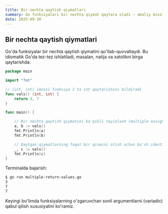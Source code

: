 ```yaml
---
title: Bir nechta qaytish qiymatlari
summary: Go funksiyalari bir nechta qiymat qaytara oladi — amaliy misollar.
date: 2025-09-30
---
```


## Bir nechta qaytish qiymatlari

<div class="my-md-content">
Go'da funksiyalar bir nechta qaytish qiymatini qo'llab-quvvatlaydi. Bu idiomatik Go'da tez-tez ishlatiladi, masalan, natija va xatolikni birga qaytarishda.

```go
package main

import "fmt"

// (int, int) imzosi funksiya 2 ta int qaytarishini bildiradi
func vals() (int, int) {
    return 3, 7
}

func main() {

    // Bir nechta qaytish qiymatini ko'pikli tayinlash (multiple assignment) bilan qabul qilish
    a, b := vals()
    fmt.Println(a)
    fmt.Println(b)

    // Qaytgan qiymatlarning faqat bir qismini olish uchun bo'sh identifikator _ dan foydalaning
    _, c := vals()
    fmt.Println(c)
}
```

Terminalda bajarish:
```bash
$ go run multiple-return-values.go
3
7
7
```

Keyingi bo'limda funksiyalarning o'zgaruvchan sonli argumentlarni (variadic) qabul qilish xususiyatini ko'ramiz.
</div>
